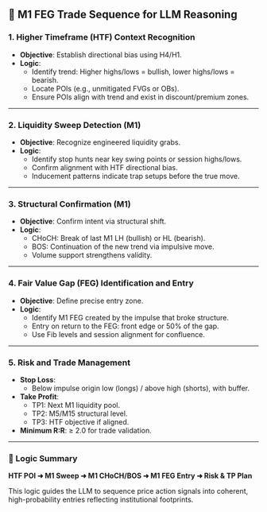 ## 🧠 M1 FEG Trade Sequence for LLM Reasoning

### 1. Higher Timeframe (HTF) Context Recognition
- **Objective**: Establish directional bias using H4/H1.
- **Logic**:
  - Identify trend: Higher highs/lows = bullish, lower highs/lows = bearish.
  - Locate POIs (e.g., unmitigated FVGs or OBs).
  - Ensure POIs align with trend and exist in discount/premium zones.

---

### 2. Liquidity Sweep Detection (M1)
- **Objective**: Recognize engineered liquidity grabs.
- **Logic**:
  - Identify stop hunts near key swing points or session highs/lows.
  - Confirm alignment with HTF directional bias.
  - Inducement patterns indicate trap setups before the true move.

---

### 3. Structural Confirmation (M1)
- **Objective**: Confirm intent via structural shift.
- **Logic**:
  - CHoCH: Break of last M1 LH (bullish) or HL (bearish).
  - BOS: Continuation of the new trend via impulsive move.
  - Volume support strengthens validity.

---

### 4. Fair Value Gap (FEG) Identification and Entry
- **Objective**: Define precise entry zone.
- **Logic**:
  - Identify M1 FEG created by the impulse that broke structure.
  - Entry on return to the FEG: front edge or 50% of the gap.
  - Use Fib levels and session alignment for confluence.

---

### 5. Risk and Trade Management
- **Stop Loss**:
  - Below impulse origin low (longs) / above high (shorts), with buffer.
- **Take Profit**:
  - TP1: Next M1 liquidity pool.
  - TP2: M5/M15 structural level.
  - TP3: HTF objective if aligned.
- **Minimum R:R**: ≥ 2.0 for trade validation.

---

### 🔁 Logic Summary
**HTF POI ➜ M1 Sweep ➜ M1 CHoCH/BOS ➜ M1 FEG Entry ➜ Risk & TP Plan**

This logic guides the LLM to sequence price action signals into coherent, high-probability entries reflecting institutional footprints.